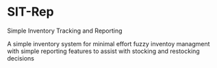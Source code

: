 # SIT-Rep
Simple Inventory Tracking and Reporting

A simple inventory system for minimal effort fuzzy inventoy managment with simple reporting features to assist with stocking and restocking decisions
